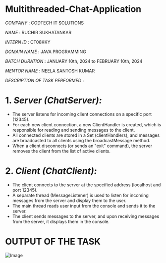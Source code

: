 # Multithreaded-Chat-Application

*COMPANY* : CODTECH IT SOLUTIONS 

*NAME* : RUCHIR SUKHATANKAR

*INTERN ID* : CT08KKY

*DOMAIN NAME* : JAVA PROGRAMMING

*BATCH DURATION* : JANUARY 10th, 2024 to FEBRUARY 10th, 2024

*MENTOR NAME* : NEELA SANTOSH KUMAR

*DESCRIPTION OF TASK PERFORMED* :

# 1. *Server (ChatServer):*
- The server listens for incoming client connections on a specific port (12345).
- For each new client connection, a new ClientHandler is created, which is responsible for reading and sending messages to the client.
- All connected clients are stored in a Set (clientHandlers), and messages are broadcasted to all clients using the broadcastMessage method.
- When a client disconnects (or sends an "exit" command), the server removes the client from the list of active clients.

# 2. *Client (ChatClient):*
- The client connects to the server at the specified address (localhost and port 12345).
- A separate thread (MessageListener) is used to listen for incoming messages from the server and display them to the user.
- The main thread reads user input from the console and sends it to the server.
- The client sends messages to the server, and upon receiving messages from the server, it displays them in the console.

# OUTPUT OF THE TASK

![Image](https://github.com/user-attachments/assets/d6968bbd-fd25-4778-9e96-f867250870e7)



